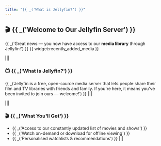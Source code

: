 ```yaml
---
title: "{{ _('What is Jellyfin?') }}"
---
```


## 🎬 {{ _('Welcome to Our Jellyfin Server') }}

{{ _('Great news — you now have access to our **media library** through Jellyfin!') }}
{{ widget:recently_added_media }}

|||
### 📺 {{ _('What is Jellyfin?') }}

{{ _('Jellyfin is a free, open-source media server that lets people share their film and TV libraries with friends and family. If you\'re here, it means you\'ve been invited to join ours — welcome!') }}
|||

|||
### 🎬 {{ _('What You\'ll Get') }}
- {{ _('Access to our constantly updated list of movies and shows') }}
- {{ _('Watch on-demand or download for offline viewing') }}
- {{ _('Personalised watchlists & recommendations') }}
|||